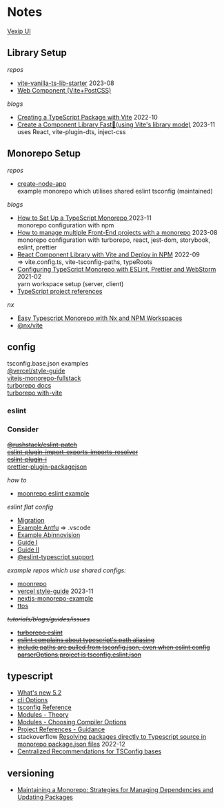 # Notes

[Vexip UI](https://www.vexipui.com/en-US/)

## Library Setup

*repos*
* [vite-vanilla-ts-lib-starter](https://github.com/kbysiec/vite-vanilla-ts-lib-starter/tree/master) 2023-08
* [Web Component (Vite+PostCSS)](https://stackblitz.com/edit/vitejs-vite-naxjyg?file=src%2Fce-alert%2Fce-alert.js)

*blogs*
* [Creating a TypeScript Package with Vite](https://onderonur.netlify.app/blog/creating-a-typescript-library-with-vite/) 2022-10
* [Create a Component Library Fast🚀(using Vite's library mode)](https://dev.to/receter/how-to-create-a-react-component-library-using-vites-library-mode-4lma) 2023-11\
uses React, vite-plugin-dts, inject-css

## Monorepo Setup

*repos*
* [create-node-app](https://github.com/Create-Node-App/create-node-app/tree/main)\
example monorepo which utilises shared eslint tsconfig (maintained)

*blogs*
* [How to Set Up a TypeScript Monorepo ](https://earthly.dev/blog/setup-typescript-monorepo/) 2023-11\
	monorepo configuration with npm
* [How to manage multiple Front-End projects with a monorepo](https://www.pixelmatters.com/blog/how-to-manage-multiple-front-end-projects-with-a-monorepo) 2023-08\
	monorepo configuration with turborepo, react, jest-dom, storybook, eslint, prettier
* [React Component Library with Vite and Deploy in NPM](https://articles.wesionary.team/react-component-library-with-vite-and-deploy-in-npm-579c2880d6ff) 2022-09\
	=> vite.config.ts, vite-tsconfig-paths, typeRoots
* [Configuring TypeScript Monorepo with ESLint, Prettier and WebStorm](https://valcker.medium.com/configuring-typescript-monorepo-with-eslint-prettier-and-webstorm-61a71f218104) 2021-02\
yarn workspace setup (server, client)
* [TypeScript project references](https://moonrepo.dev/docs/guides/javascript/typescript-project-refs)

*nx*
* [Easy Typescript Monorepo with Nx and NPM Workspaces](https://itnext.io/easy-typescript-monorepo-with-npm-workspaces-b271d81837e7)
* [@nx/vite](https://nx.dev/nx-api/vite)

## config

tsconfig.base.json examples\
[@vercel/style-guide](https://github.com/vercel/style-guide/blob/canary/typescript/tsconfig.base.json)\
[vitejs-monorepo-fullstack](https://github.com/zhengxs2018/vitejs-monorepo-fullstack/blob/main/tsconfig.base.json)\
[turborepo docs](https://turbo.build/repo/docs/handbook/linting/typescript#our-tsconfig-package)\
[turborepo with-vite](https://github.com/vercel/turbo/blob/main/examples/with-vite/packages/config-typescript/base.json)

### eslint

### Consider

~~[@rushstack/eslint-patch](https://www.npmjs.com/package/@rushstack/eslint-patch)~~\
~~[eslint-plugin-import-exports-imports-resolver](https://github.com/thepassle/eslint-plugin-import-exports-imports-resolver/)~~\
~~[eslint-plugin-i](https://github.com/un-es/eslint-plugin-i/tree/fork-release)~~\
[prettier-plugin-packagejson](https://www.npmjs.com/package/prettier-plugin-packagejson)

*how to*
* [moonrepo eslint example](https://moonrepo.dev/docs/guides/examples/eslint)

*eslint flat config*
* [Migration](https://eslint.org/docs/latest/use/configure/migration-guide)
* [Example Antfu](https://github.com/antfu/eslint-config) => .vscode
* [Example Abinnovision](https://github.com/abinnovision/js-commons/tree/010562d45b1486b4499dd594931bcfda9097598d/packages/eslint-config-base)
* [Guide I](https://medium.com/p/7bd1ca453129)
* [Guide II](https://allalmohamedlamine.medium.com/eslint-flat-config-and-new-system-an-ultimate-deep-dive-2023-46aa151cbf2b)
* [@eslint-typescript support](https://github.com/typescript-eslint/typescript-eslint/issues/7694)

*example repos which use shared configs:*
* [moonrepo](https://github.com/moonrepo/dev/tree/master/packages/eslint-config/src)
* [vercel style-guide](https://github.com/vercel/style-guide) 2023-11
* [nextjs-monorepo-example](https://github.com/belgattitude/nextjs-monorepo-example/tree/main/packages/eslint-config-bases)
* [ttos](https://github.com/ttoss/ttoss/blob/main/packages/eslint-config/config.js)

~~*tutorials/blogs/guides/issues*~~
* ~~[turborepo eslint](https://turbo.build/repo/docs/handbook/linting/eslint)~~
* ~~[eslint complains about typescript's path aliasing](https://stackoverflow.com/questions/57032522/eslint-complains-about-typescripts-path-aliasing)~~
* ~~[include paths are pulled from tsconfig.json, even when eslint config parserOptions.project is tsconfig.eslint.json](https://github.com/microsoft/vscode-eslint/issues/1690)~~

## typescript

* [What's new 5.2](https://www.typescriptlang.org/docs/handbook/release-notes/typescript-5-2.html)
* [cli Options](https://www.typescriptlang.org/docs/handbook/compiler-options.html)
* [tsconfig Reference](https://www.typescriptlang.org/tsconfig)
* [Modules - Theory](https://www.typescriptlang.org/docs/handbook/modules/theory.html#module-resolution)
* [Modules - Choosing Compiler Options](https://www.typescriptlang.org/docs/handbook/modules/guides/choosing-compiler-options.html)
* [Project References - Guidance](https://www.typescriptlang.org/docs/handbook/project-references.html#guidance)
* stackoverflow [Resolving packages directly to Typescript source in monorepo package.json files](https://stackoverflow.com/questions/74688869/resolving-packages-directly-to-typescript-source-in-monorepo-package-json-files) 2022-12
* [Centralized Recommendations for TSConfig bases](https://github.com/tsconfig/bases/tree/main)

## versioning

* [Maintaining a Monorepo: Strategies for Managing Dependencies and Updating Packages](https://ttoss.dev/blog/2023/02/23/maintaining-a-monorepo-strategies-for-managing-dependencies-and-updating-packages)
